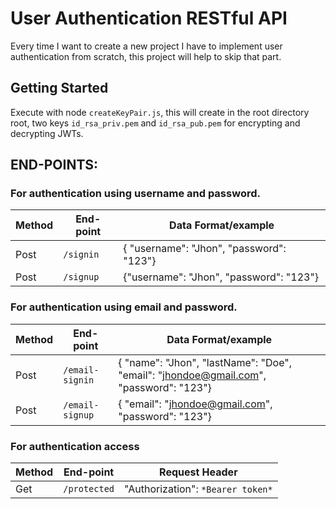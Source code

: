 # User Authentication RESTful API

Every time I want to create a new project I have to implement user authentication from scratch, this project will help to skip that part.

## Getting Started

Execute with node `createKeyPair.js`, this will create in the root directory root, two keys `id_rsa_priv.pem` and `id_rsa_pub.pem` for encrypting and decrypting JWTs.

## END-POINTS:

### For authentication using username and password.

| Method | End-point | Data Format/example                      |
| ------ | --------- | ---------------------------------------- |
| Post   | `/signin` | { "username": "Jhon", "password": "123"} |
| Post   | `/signup` | {"username": "Jhon", "password": "123"}  |

### For authentication using email and password.

| Method | End-point       | Data Format/example                                                                   |
| ------ | --------------- | ------------------------------------------------------------------------------------- |
| Post   | `/email-signin` | { "name": "Jhon", "lastName": "Doe", "email": "jhondoe@gmail.com", "password": "123"} |
| Post   | `/email-signup` | { "email": "jhondoe@gmail.com", "password": "123"}                                    |

### For authentication access

| Method | End-point    | Request Header                    |
| ------ | ------------ | --------------------------------- |
| Get    | `/protected` | "Authorization": `*Bearer token*` |

